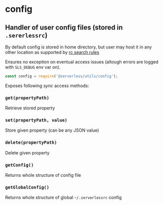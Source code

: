 # config

## Handler of user config files (stored in `.sererlessrc`)

By default config is stored in home directory, but user may host it in any other location as supported by [rc search rules](https://github.com/dominictarr/rc#standards)

Ensures no exception on eventual access issues (altough errors are logged with `SLS_DEBUG` env var on).

```javascript
const config = require('@serverless/utils/config');
```

Exposes following _sync_ access methods:

### `get(propertyPath)`

Retrieve stored property

### `set(propertyPath, value)`

Store given property (can be any JSON value)

### `delete(propertyPath)`

Delete given property

### `getConfig()`

Returns whole structure of config file

### `getGlobalConfig()`

Returns whole structure of global `~/.serverlessrc` config
